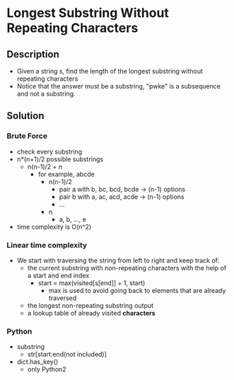 # Longest Substring Without Repeating Characters

## Description

* Given a string s, find the length of the longest substring without repeating characters
* Notice that the answer must be a substring, "pwke" is a subsequence and not a substring.

## Solution

### Brute Force

* check every substring
* n*(n+1)/2 possible substrings
  * n(n-1)/2 + n
    * for example, abcde
      * n(n-1)/2
        * pair a with b, bc, bcd, bcde -> (n-1) options
        * pair b with a, ac, acd, acde -> (n-1) options
        * ...
      * n
        * a, b, ..., e
* time complexity is O(n^2)

### Linear time complexity

* We start with traversing the string from left to right and keep track of:
  * the current substring with non-repeating characters with the help of a start and end index
    * start = max(visited[s[end]] + 1, start)
      * max is used to avoid going back to elements that are already traversed
  * the longest non-repeating substring output
  * a lookup table of already visited **characters**

### Python

* substring
  * str[start:end(not included)]
* dict.has_key()
  * only Python2
